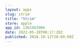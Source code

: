 ```yaml
---
layout: apps
slug: strim
title: "Strim"
store: apple
app_id: 1361563966
date: 2022-05-28T08:17:20Z
published: 2018-10-12T20:09:09Z
---
```

